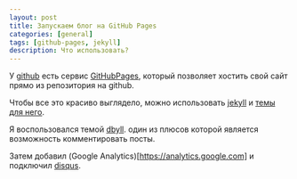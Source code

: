 ```yaml
---
layout: post
title: Запускаем блог на GitHub Pages
categories: [general]
tags: [github-pages, jekyll]
description: Что использовать?
---
```


У [github](https://github.com/) есть сервис [GitHubPages](https://pages.github.com/), который позволяет хостить свой сайт прямо из репозитория на github.

Чтобы все это красиво выглядело, можно использовать [jekyll](https://jekyllrb.com/) и [темы для него](https://jekyllthemes.io).

Я воспользовался темой [dbyll](https://jekyllthemes.io/theme/dbyll). один из плюсов которой является возможность комментировать посты. 

Затем добавил (Google Analytics)[https://analytics.google.com] и подключил [disqus](https://disqus.com/).